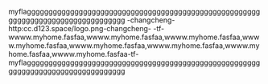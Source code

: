myflaggggggggggggggggggggggggggggggggggggggggggggggggggggggggggggggggggggggggggggggggg
-changcheng-http:cc.d123.space/logo.png-changcheng-
-tf-wwww.myhome.fasfaa,wwww.myhome.fasfaa,wwww.myhome.fasfaa,wwww.myhome.fasfaa,wwww.myhome.fasfaa,wwww.myhome.fasfaa,wwww.myhome.fasfaa,wwww.myhome.fasfaa-tf-
myflaggggggggggggggggggggggggggggggggggggggggggggggggggggggggggggggggggggggggggggggggg
